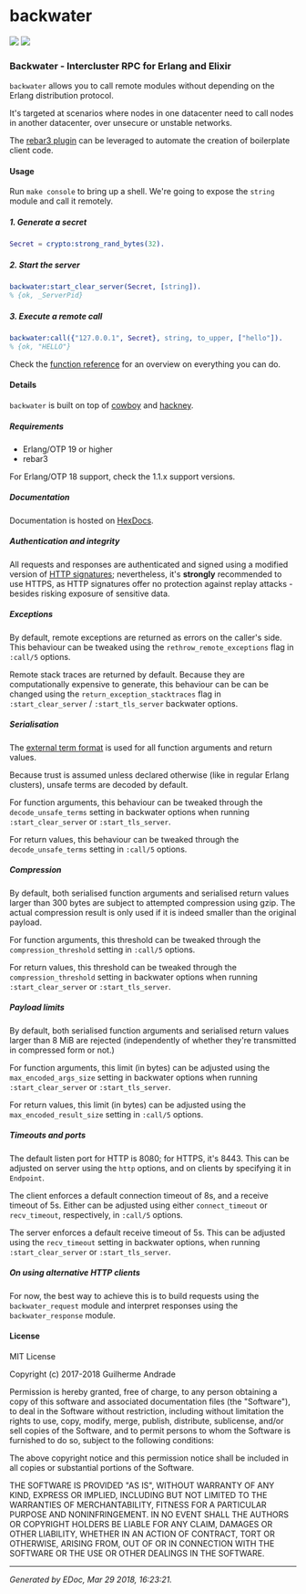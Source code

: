 # backwater

[![](https://img.shields.io/hexpm/v/backwater.svg?style=flat)](https://hex.pm/packages/backwater)
[![](https://travis-ci.org/g-andrade/backwater.png?branch=master)](https://travis-ci.org/g-andrade/backwater)

### <span id="Backwater_-_Intercluster_RPC_for_Erlang_and_Elixir">Backwater - Intercluster RPC for Erlang and Elixir</span>

`backwater` allows you to call remote modules without depending on the
Erlang distribution protocol.

It's targeted at scenarios where nodes in one datacenter need to call
nodes in another datacenter, over unsecure or unstable networks.

The [rebar3 plugin](https://github.com/g-andrade/rebar3_backwater) can
be leveraged to automate the creation of boilerplate client code.

#### <span id="Usage">Usage</span>

Run `make console` to bring up a shell. We're going to expose the
`string` module and call it remotely.

##### <span id="1._Generate_a_secret">1. Generate a secret</span>

``` erlang
Secret = crypto:strong_rand_bytes(32).
```

##### <span id="2._Start_the_server">2. Start the server</span>

``` erlang
backwater:start_clear_server(Secret, [string]).
% {ok, _ServerPid}
```

##### <span id="3._Execute_a_remote_call">3. Execute a remote call</span>

``` erlang
backwater:call({"127.0.0.1", Secret}, string, to_upper, ["hello"]).
% {ok, "HELLO"}
```

Check the [function reference](#modules) for an overview on everything
you can do.

#### <span id="Details">Details</span>

`backwater` is built on top of
[cowboy](https://github.com/ninenines/cowboy) and
[hackney](https://github.com/benoitc/hackney).

##### <span id="Requirements">Requirements</span>

  - Erlang/OTP 19 or higher
  - rebar3

For Erlang/OTP 18 support, check the 1.1.x support versions.

##### <span id="Documentation">Documentation</span>

Documentation is hosted on
[HexDocs](https://hexdocs.pm/backwater/).

##### <span id="Authentication_and_integrity">Authentication and integrity</span>

All requests and responses are authenticated and signed using a modified
version of [HTTP
signatures](https://tools.ietf.org/id/draft-cavage-http-signatures-07.txt);
nevertheless, it's **strongly** recommended to use HTTPS, as HTTP
signatures offer no protection against replay attacks - besides risking
exposure of sensitive data.

##### <span id="Exceptions">Exceptions</span>

By default, remote exceptions are returned as errors on the caller's
side. This behaviour can be tweaked using the
`rethrow_remote_exceptions` flag in `:call/5` options.

Remote stack traces are returned by default. Because they are
computationally expensive to generate, this behaviour can be can be
changed using the `return_exception_stacktraces` flag in
`:start_clear_server` / `:start_tls_server` backwater options.

##### <span id="Serialisation">Serialisation</span>

The [external term format](http://erlang.org/doc/apps/erts/erl_ext_dist)
is used for all function arguments and return values.

Because trust is assumed unless declared otherwise (like in regular
Erlang clusters), unsafe terms are decoded by default.

For function arguments, this behaviour can be tweaked through the
`decode_unsafe_terms` setting in backwater options when running
`:start_clear_server` or `:start_tls_server`.

For return values, this behaviour can be tweaked through the
`decode_unsafe_terms` setting in `:call/5` options.

##### <span id="Compression">Compression</span>

By default, both serialised function arguments and serialised return
values larger than 300 bytes are subject to attempted compression using
gzip. The actual compression result is only used if it is indeed smaller
than the original payload.

For function arguments, this threshold can be tweaked through the
`compression_threshold` setting in `:call/5` options.

For return values, this threshold can be tweaked through the
`compression_threshold` setting in backwater options when running
`:start_clear_server` or `:start_tls_server`.

##### <span id="Payload_limits">Payload limits</span>

By default, both serialised function arguments and serialised return
values larger than 8 MiB are rejected (independently of whether they're
transmitted in compressed form or not.)

For function arguments, this limit (in bytes) can be adjusted using the
`max_encoded_args_size` setting in backwater options when running
`:start_clear_server` or `:start_tls_server`.

For return values, this limit (in bytes) can be adjusted using the
`max_encoded_result_size` setting in `:call/5` options.

##### <span id="Timeouts_and_ports">Timeouts and ports</span>

The default listen port for HTTP is 8080; for HTTPS, it's 8443. This can
be adjusted on server using the `http` options, and on clients by
specifying it in `Endpoint`.

The client enforces a default connection timeout of 8s, and a receive
timeout of 5s. Either can be adjusted using either `connect_timeout` or
`recv_timeout`, respectively, in `:call/5` options.

The server enforces a default receive timeout of 5s. This can be
adjusted using the `recv_timeout` setting in backwater options, when
running `:start_clear_server` or
`:start_tls_server`.

##### <span id="On_using_alternative_HTTP_clients">On using alternative HTTP clients</span>

For now, the best way to achieve this is to build requests using the
`backwater_request` module and interpret responses using the
`backwater_response` module.

#### <span id="License">License</span>

MIT License

Copyright (c) 2017-2018 Guilherme Andrade

Permission is hereby granted, free of charge, to any person obtaining a
copy of this software and associated documentation files (the
"Software"), to deal in the Software without restriction, including
without limitation the rights to use, copy, modify, merge, publish,
distribute, sublicense, and/or sell copies of the Software, and to
permit persons to whom the Software is furnished to do so, subject to
the following conditions:

The above copyright notice and this permission notice shall be included
in all copies or substantial portions of the Software.

THE SOFTWARE IS PROVIDED "AS IS", WITHOUT WARRANTY OF ANY KIND, EXPRESS
OR IMPLIED, INCLUDING BUT NOT LIMITED TO THE WARRANTIES OF
MERCHANTABILITY, FITNESS FOR A PARTICULAR PURPOSE AND NONINFRINGEMENT.
IN NO EVENT SHALL THE AUTHORS OR COPYRIGHT HOLDERS BE LIABLE FOR ANY
CLAIM, DAMAGES OR OTHER LIABILITY, WHETHER IN AN ACTION OF CONTRACT,
TORT OR OTHERWISE, ARISING FROM, OUT OF OR IN CONNECTION WITH THE
SOFTWARE OR THE USE OR OTHER DEALINGS IN THE
SOFTWARE.

-----

*Generated by EDoc, Mar 29 2018, 16:23:21.*
